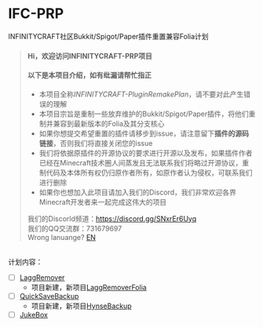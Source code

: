 # IFC-PRP
INFINITYCRAFT社区Bukkit/Spigot/Paper插件重置兼容Folia计划
> #### Hi，欢迎访问INFINITYCRAFT-PRP项目
> #### 以下是本项目介绍，如有纰漏请帮忙指正
>
> - 本项目全称*INFINITYCRAFT-PluginRemakePlan*，请不要对此产生错误的理解
> - 本项目宗旨是重制一些放弃维护的Bukkit/Spigot/Paper插件，将他们重制并兼容到最新版本的Folia及其分支核心
> - 如果你想提交希望重置的插件请移步到issue，请注意留下**插件的源码链接**，否则我们将直接关闭您的issue
> - 我们将依据原插件的开源协议的要求进行开源以及发布，如果插件作者已经在Minecraft技术圈人间蒸发且无法联系我们将略过开源协议，重制代码及本体所有权仍归原作者所有，如原作者认为侵权，可联系我们进行删除
> - 如果你也想加入此项目请加入我们的Discord，我们非常欢迎各界Minecraft开发者来一起完成这伟大的项目
>
>  我们的Discorld频道：https://discord.gg/SNxrEr6Uyq<br>
>  我们的QQ交流群：731679697<br>
>  Wrong lanuange? [EN](https://github.com/xiaoyueyoqwq/IFC-PRP/blob/main/README_EN.md)
<br>
计划内容：  

- [ ] [LaggRemover](https://github.com/Moki0/publish_LaggRemover)
  - 项目新建，新项目[LaggRemoverFolia](https://github.com/RIvance/LaggRemoverFolia)
- [ ] [QuickSaveBackup](https://github.com/rockyhawk64/QuickSaveBackups)
  - 项目新建，新项目[HynseBackup](https://github.com/MidnightTale/HynseBackup)
- [ ] [JukeBox](https://github.com/SkytAsul/JukeBox/issues/46#issuecomment-1537447821)
